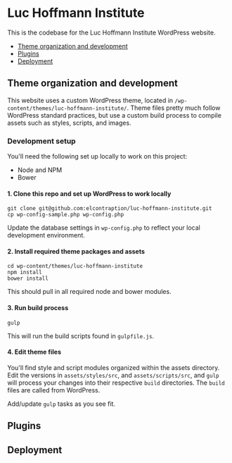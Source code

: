 # Luc Hoffmann Institute
This is the codebase for the Luc Hoffmann Institute WordPress website.

- [Theme organization and development](#theme-organization)
- [Plugins](#plugins)
- [Deployment](#deployment)

## Theme organization and development
This website uses a custom WordPress theme, located in ```/wp-content/themes/luc-hoffmann-institute/```. Theme files pretty much follow WordPress standard practices, but use a custom build process to compile assets such as styles, scripts, and images.

### Development setup
You'll need the following set up locally to work on this project:
- Node and NPM
- Bower

#### 1. Clone this repo and set up WordPress to work locally

```
git clone git@github.com:elcontraption/luc-hoffmann-institute.git
cp wp-config-sample.php wp-config.php
```

Update the database settings in ```wp-config.php``` to reflect your local development environment.

#### 2. Install required theme packages and assets

```
cd wp-content/themes/luc-hoffmann-institute
npm install
bower install
```

This should pull in all required node and bower modules.

#### 3. Run build process

```
gulp
```

This will run the build scripts found in ```gulpfile.js```. 

#### 4. Edit theme files
You'll find style and script modules organized within the assets directory. Edit the versions in ```assets/styles/src```, and ```assets/scripts/src```, and ```gulp``` will process your changes into their respective ```build``` directories. The ```build``` files are called from WordPress.

Add/update ```gulp``` tasks as you see fit.


## Plugins

## Deployment
